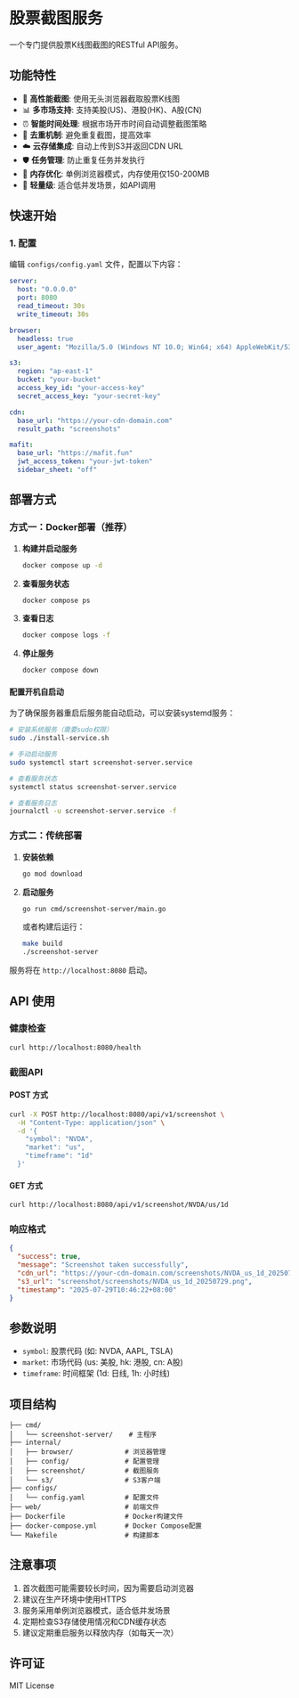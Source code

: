 # 股票截图服务

一个专门提供股票K线图截图的RESTful API服务。

## 功能特性

- 🚀 **高性能截图**: 使用无头浏览器截取股票K线图
- 📊 **多市场支持**: 支持美股(US)、港股(HK)、A股(CN)
- ⏰ **智能时间处理**: 根据市场开市时间自动调整截图策略
- 🔄 **去重机制**: 避免重复截图，提高效率
- ☁️ **云存储集成**: 自动上传到S3并返回CDN URL
- 🛡️ **任务管理**: 防止重复任务并发执行
- 💾 **内存优化**: 单例浏览器模式，内存使用仅150-200MB
- 🎯 **轻量级**: 适合低并发场景，如API调用

## 快速开始

### 1. 配置

编辑 `configs/config.yaml` 文件，配置以下内容：

```yaml
server:
  host: "0.0.0.0"
  port: 8080
  read_timeout: 30s
  write_timeout: 30s

browser:
  headless: true
  user_agent: "Mozilla/5.0 (Windows NT 10.0; Win64; x64) AppleWebKit/537.36"

s3:
  region: "ap-east-1"
  bucket: "your-bucket"
  access_key_id: "your-access-key"
  secret_access_key: "your-secret-key"

cdn:
  base_url: "https://your-cdn-domain.com"
  result_path: "screenshots"

mafit:
  base_url: "https://mafit.fun"
  jwt_access_token: "your-jwt-token"
  sidebar_sheet: "off"
```

## 部署方式

### 方式一：Docker部署（推荐）

1. **构建并启动服务**
   ```bash
   docker compose up -d
   ```

2. **查看服务状态**
   ```bash
   docker compose ps
   ```

3. **查看日志**
   ```bash
   docker compose logs -f
   ```

4. **停止服务**
   ```bash
   docker compose down
   ```

#### 配置开机自启动

为了确保服务器重启后服务能自动启动，可以安装systemd服务：

```bash
# 安装系统服务（需要sudo权限）
sudo ./install-service.sh

# 手动启动服务
sudo systemctl start screenshot-server.service

# 查看服务状态
systemctl status screenshot-server.service

# 查看服务日志
journalctl -u screenshot-server.service -f
```

### 方式二：传统部署

1. **安装依赖**
   ```bash
   go mod download
   ```

2. **启动服务**
   ```bash
   go run cmd/screenshot-server/main.go
   ```

   或者构建后运行：
   ```bash
   make build
   ./screenshot-server
   ```

服务将在 `http://localhost:8080` 启动。

## API 使用

### 健康检查

```bash
curl http://localhost:8080/health
```

### 截图API

#### POST 方式

```bash
curl -X POST http://localhost:8080/api/v1/screenshot \
  -H "Content-Type: application/json" \
  -d '{
    "symbol": "NVDA",
    "market": "us",
    "timeframe": "1d"
  }'
```

#### GET 方式

```bash
curl http://localhost:8080/api/v1/screenshot/NVDA/us/1d
```

### 响应格式

```json
{
  "success": true,
  "message": "Screenshot taken successfully",
  "cdn_url": "https://your-cdn-domain.com/screenshots/NVDA_us_1d_20250729.png",
  "s3_url": "screenshot/screenshots/NVDA_us_1d_20250729.png",
  "timestamp": "2025-07-29T10:46:22+08:00"
}
```

## 参数说明

- `symbol`: 股票代码 (如: NVDA, AAPL, TSLA)
- `market`: 市场代码 (us: 美股, hk: 港股, cn: A股)
- `timeframe`: 时间框架 (1d: 日线, 1h: 小时线)

## 项目结构

```
├── cmd/
│   └── screenshot-server/    # 主程序
├── internal/
│   ├── browser/             # 浏览器管理
│   ├── config/              # 配置管理
│   ├── screenshot/          # 截图服务
│   └── s3/                  # S3客户端
├── configs/
│   └── config.yaml          # 配置文件
├── web/                     # 前端文件
├── Dockerfile               # Docker构建文件
├── docker-compose.yml       # Docker Compose配置
└── Makefile                 # 构建脚本
```

## 注意事项

1. 首次截图可能需要较长时间，因为需要启动浏览器
2. 建议在生产环境中使用HTTPS
3. 服务采用单例浏览器模式，适合低并发场景
4. 定期检查S3存储使用情况和CDN缓存状态
5. 建议定期重启服务以释放内存（如每天一次）

## 许可证

MIT License 